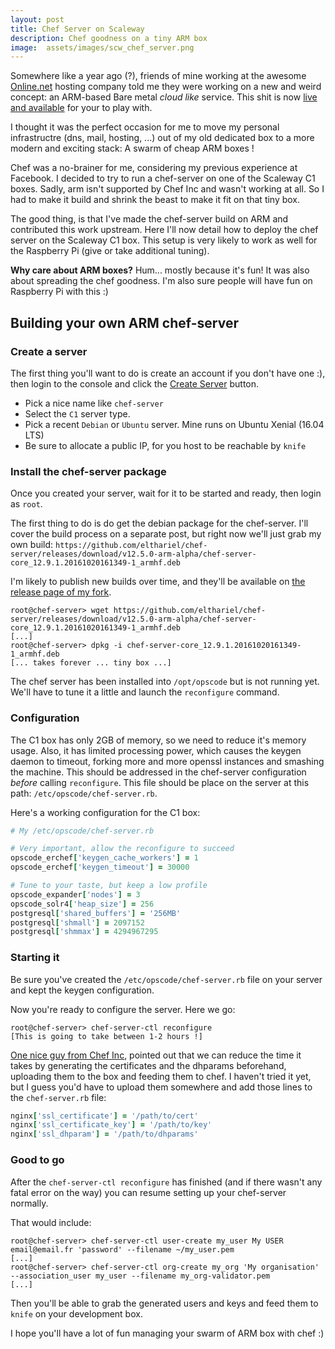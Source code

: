 ```yaml
---
layout: post
title: Chef Server on Scaleway
description: Chef goodness on a tiny ARM box
image:  assets/images/scw_chef_server.png
---
```



Somewhere like a year ago (?), friends of mine working at the awesome
[Online.net](www.online.net) hosting company told me they were working
on a new and weird concept: an ARM-based Bare metal _cloud like_ service.
This shit is now [live and available](scaleway.com) for your to play with.

I thought it was the perfect occasion for me to move my personal
infrastructre (dns, mail, hosting, ...) out of my old dedicated box to
a more modern and exciting stack: A swarm of cheap ARM boxes !

Chef was a no-brainer for me, considering my previous experience at
Facebook. I decided to try to run a chef-server on one of the Scaleway
C1 boxes. Sadly, arm isn't supported by Chef Inc and wasn't working at
all.  So I had to make it build and shrink the beast to make it fit on
that tiny box.

The good thing, is that I've made the chef-server build on ARM and
contributed this work upstream. Here I'll now detail how to deploy
the chef server on the Scaleway C1 box. This setup is very likely to
work as well for the Raspberry Pi (give or take additional tuning).

<div class='box'> <strong>Why care about ARM boxes?</strong>
  Hum... mostly because it's fun! It was also about spreading the chef
  goodness. I'm also sure people will have fun on Raspberry Pi with this :)
</div>

## Building your own ARM chef-server

### Create a server

The first thing you'll want to do is create an account if you don't
have one :), then login to the console and click the [Create Server](https://cloud.scaleway.com/#/zones/par1/servers/new) button.

- Pick a nice name like `chef-server`
- Select the `C1` server type.
- Pick a recent `Debian` or `Ubuntu` server. Mine runs on Ubuntu Xenial (16.04 LTS)
- Be sure to allocate a public IP, for you host to be reachable by `knife`

### Install the chef-server package

Once you created your server, wait for it to be started and ready,
then login as `root`.

The first thing to do is do get the debian package for the
chef-server. I'll cover the build process on a separate post, but
right now we'll just grab my own build: `https://github.com/elthariel/chef-server/releases/download/v12.5.0-arm-alpha/chef-server-core_12.9.1.20161020161349-1_armhf.deb`

I'm likely to publish new builds over time, and they'll be available on
[the release page of my fork](https://github.com/elthariel/chef-server/releases).

``` shellsession
root@chef-server> wget https://github.com/elthariel/chef-server/releases/download/v12.5.0-arm-alpha/chef-server-core_12.9.1.20161020161349-1_armhf.deb
[...]
root@chef-server> dpkg -i chef-server-core_12.9.1.20161020161349-1_armhf.deb
[... takes forever ... tiny box ...]
```

The chef server has been installed into `/opt/opscode` but is not
running yet. We'll have to tune it a little and launch the
`reconfigure` command.

### Configuration

The C1 box has only 2GB of memory, so we need to reduce it's memory
usage. Also, it has limited processing power, which causes the keygen
daemon to timeout, forking more and more openssl instances and
smashing the machine. This should be addressed in the chef-server
configuration *before* calling `reconfigure`. This file should be
place on the server at this path: `/etc/opscode/chef-server.rb`.

Here's a working configuration for the C1 box:

``` ruby
# My /etc/opscode/chef-server.rb

# Very important, allow the reconfigure to succeed
opscode_erchef['keygen_cache_workers'] = 1
opscode_erchef['keygen_timeout'] = 30000

# Tune to your taste, but keep a low profile
opscode_expander['nodes'] = 3
opscode_solr4['heap_size'] = 256
postgresql['shared_buffers'] = '256MB'
postgresql['shmall'] = 2097152
postgresql['shmmax'] = 4294967295
```


### Starting it

Be sure you've created the `/etc/opscode/chef-server.rb` file on your
server and kept the keygen configuration.

Now you're ready to configure the server. Here we go:

``` shellsession
root@chef-server> chef-server-ctl reconfigure
[This is going to take between 1-2 hours !]
```

[One nice guy from Chef Inc](https://github.com/chef/chef-server/pull/985#issuecomment-256942327),
pointed out that we can reduce the time it takes by generating the
certificates and the dhparams beforehand, uploading them to the box
and feeding them to chef. I haven't tried it yet, but I guess you'd have to upload them somewhere and add those lines to the `chef-server.rb` file:

``` ruby
nginx['ssl_certificate'] = '/path/to/cert'
nginx['ssl_certificate_key'] = '/path/to/key'
nginx['ssl_dhparam'] = '/path/to/dhparams'
```

### Good to go

After the `chef-server-ctl reconfigure` has finished (and if there
wasn't any fatal error on the way) you can resume setting up your
chef-server normally.

That would include:

``` shellsession
root@chef-server> chef-server-ctl user-create my_user My USER email@email.fr 'password' --filename ~/my_user.pem
[...]
root@chef-server> chef-server-ctl org-create my_org 'My organisation' --association_user my_user --filename my_org-validator.pem
[...]
```

Then you'll be able to grab the generated users and keys and feed them
to `knife` on your development box.


I hope you'll have a lot of fun managing your swarm of ARM box with chef :)
